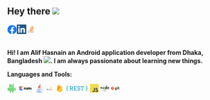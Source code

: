 ## Hey there <img src="https://media.giphy.com/media/hvRJCLFzcasrR4ia7z/giphy.gif" width="25px">

<a href="https://facebook.com/ahnsas">
  <img align="left" alt="Alif Hasnain's Facebook" width="22px" src="https://github.com/alifhasnain/alifhasnain/blob/main/assets/fb_logo_2.png" />
</a>
<a href="https://www.linkedin.com/in/alif-hasnain-850002153/">
  <img align="left" alt="Alif Hasnain's LinkedIn" width="22px" src="https://github.com/alifhasnain/alifhasnain/blob/main/assets/linkedin_logo.png" />
</a>
<a href="https://stackoverflow.com/users/8521094/alif-hasnain">
  <img alignleft" alt="Alif Hasnain's StackOverflow" width="22px" src="https://github.com/alifhasnain/alifhasnain/blob/main/assets/so_logo.png" />
</a>
<br/><br/>
                                    
**Hi! I am Alif Hasnain an Android application developer from Dhaka, Bangladesh <img src="https://www.flaticon.com/svg/static/icons/svg/202/202975.svg" width="15"/>. I am always passionate about learning new things.**


**Languages and Tools:**  

<code><img height="20" src="https://github.com/alifhasnain/alifhasnain/blob/main/assets/android_logo.svg"></code>
<code><img height="20" src="https://github.com/alifhasnain/alifhasnain/blob/main/assets/kotlin-logo.png"></code>
<code><img height="20" src="https://github.com/alifhasnain/alifhasnain/blob/main/assets/java_logo.svg"></code>
<code><img height="20" src="https://raw.githubusercontent.com/github/explore/80688e429a7d4ef2fca1e82350fe8e3517d3494d/topics/mysql/mysql.png"></code>
<code><img height="20" src="https://raw.githubusercontent.com/github/explore/80688e429a7d4ef2fca1e82350fe8e3517d3494d/topics/firebase/firebase.png"></code>
<code><img height="20" src="https://github.com/alifhasnain/alifhasnain/blob/main/assets/rest2.png"></code>
<code><img height="20" src="https://raw.githubusercontent.com/github/explore/80688e429a7d4ef2fca1e82350fe8e3517d3494d/topics/javascript/javascript.png"></code>
<code><img height="20" src="https://github.com/alifhasnain/alifhasnain/blob/main/assets/nodejs_logo.svg"></code>
<code><img height="20" src="https://raw.githubusercontent.com/github/explore/80688e429a7d4ef2fca1e82350fe8e3517d3494d/topics/git/git.png"></code>
